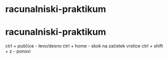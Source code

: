 # racunalniski-praktikum
# racunalniski-praktikum
ctrl + puščice - levo/desno
ctrl + home - skok na začetek vrstice
ctrl + shift + z - ponovi
